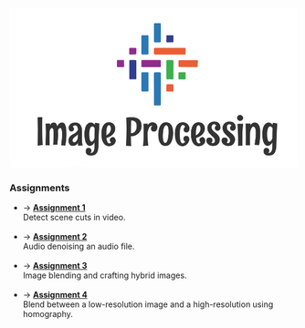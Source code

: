 <p align="center">
  <a href="https://shnaton.huji.ac.il/index.php/NewSyl/67829/2/2022/">
    <img src="https://github.com/neriabd/neriabd/blob/main/logos/ImageProcessing.png" alt="IMP Icon">
  </a>
</p>

### Assignments  
-  → [**Assignment 1**](https://github.com/neriabd/ImageProcessing/tree/main/Assignment%201)
<br> Detect scene cuts in video.
<br><br>
-  → [**Assignment 2**](https://github.com/neriabd/ImageProcessing/tree/main/Assignment%202)
<br> Audio denoising an audio file.
<br><br>
-  → [**Assignment 3**](https://github.com/neriabd/ImageProcessing/tree/main/Assignment%203)
<br> Image blending and crafting hybrid images.
<br><br>
-  → [**Assignment 4**](https://github.com/neriabd/ImageProcessing/tree/main/Assignment%204)
<br> Blend between a low-resolution image and a high-resolution using homography.
<br><br> 
